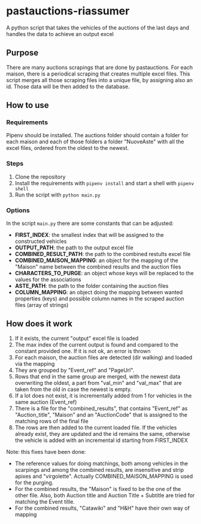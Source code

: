 # pastauctions-riassumer
A python script that takes the vehicles of the auctions of the last days and handles the data to achieve an output excel

## Purpose

There are many auctions scrapings that are done by pastauctions. For each maison, there is a periodical scraping that creates multiple excel files. This script merges all those scraping files into a unique file, by assigning also an id. Those data will be then added to the database.

## How to use

### Requirements

Pipenv should be installed.
The auctions folder should contain a folder for each maison and each of those folders a folder "NuoveAste" with all the excel files, ordered from the oldest to the newest.

### Steps

1. Clone the repository
2. Install the requirements with `pipenv install` and start a shell with `pipenv shell`
3. Run the script with `python main.py`

### Options

In the script `main.py` there are some constants that can be adjusted:
- **FIRST_INDEX**: the smallest index that will be assigned to the constructed vehicles
- **OUTPUT_PATH**: the path to the output excel file
- **COMBINED_RESULT_PATH**: the path to the combined restults excel file
- **COMBINED_MAISON_MAPPING**: an object for the mapping of the "Maison" name between the combined results and the auction files
- **CHARACTERS_TO_PURGE**: an object whose keys will be replaced to the values for the associations
- **ASTE_PATH**: the path to the folder containing the auction files
- **COLUMN_MAPPING**: an object doing the mapping between wanted properties (keys) and possible column names in the scraped auction files (array of strings)

## How does it work

1. If it exists, the current "output" excel file is loaded
2. The max index of the current output is found and compared to the constant provided one. If it is not ok, an error is thrown
3. For each maison, the auction files are detected (dir walking) and loaded via the mapping
4. They are grouped by "Event_ref" and "PageUrl".
5. Rows that end in the same group are merged, with the newest data overwriting the oldest, a part from "val_min" and "val_max" that are taken from the old in case the newest is empty.
6. If a lot does not exist, it is incrementally added from 1 for vehicles in the same auction (Event_ref)
7. There is a file for the "combined_results", that contains "Event_ref" as "Auction_title", "Maison" and an "AuctionCode" that is assigned to the matching rows of the final file
8. The rows are then added to the current loaded file. If the vehicles already exist, they are updated and the id remains the same, otherwise the vehicle is added with an incremental id starting from FIRST_INDEX

Note: this fixes have been done:
* The reference values for doing matchings, both among vehicles in the scarpings and among the combined results, are insensitive and strip apixes and "virgolette". Actually COMBINED_MAISON_MAPPING is used for the purging.
* For the combined results, the "Maison" is fixed to be the one of the other file. Also, both Auction title and Auction Title + Subtitle are tried for matching the Event title.
* For the combined results, "Catawiki" and "H&H" have their own way of mapping